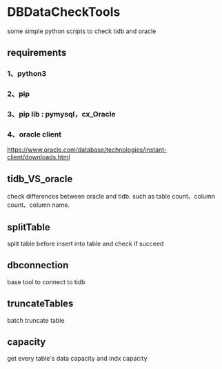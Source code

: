 # DBDataCheckTools
some simple python scripts to check tidb and oracle

## requirements
### 1、python3
### 2、pip
### 3、pip lib : pymysql，cx_Oracle
### 4、oracle client
https://www.oracle.com/database/technologies/instant-client/downloads.html

## tidb_VS_oracle
 check differences between oracle and tidb. such as table count、column count、column name.


## splitTable
split table before insert into table and check if succeed

## dbconnection
base tool to connect to tidb

## truncateTables
batch truncate table 

## capacity
 get every table's data capacity and indx capacity

